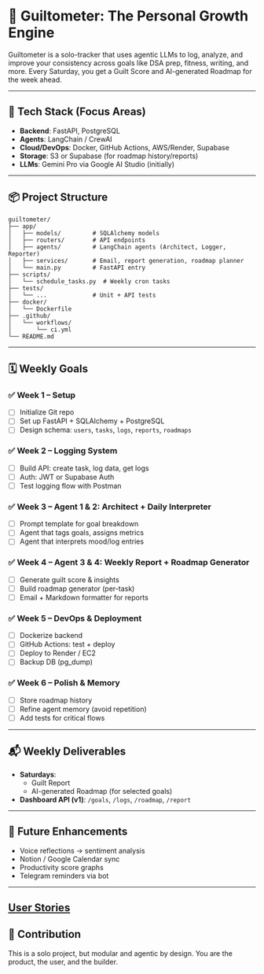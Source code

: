 # 🧠 Guiltometer: The Personal Growth Engine

Guiltometer is a solo-tracker that uses agentic LLMs to log, analyze, and improve your consistency across goals like DSA prep, fitness, writing, and more. Every Saturday, you get a Guilt Score and AI-generated Roadmap for the week ahead.

---

## 🔧 Tech Stack (Focus Areas)

- **Backend**: FastAPI, PostgreSQL
- **Agents**: LangChain / CrewAI
- **Cloud/DevOps**: Docker, GitHub Actions, AWS/Render, Supabase
- **Storage**: S3 or Supabase (for roadmap history/reports)
- **LLMs**: Gemini Pro via Google AI Studio (initially)

---

## 📦 Project Structure

```
guiltometer/
├── app/
│   ├── models/         # SQLAlchemy models
│   ├── routers/        # API endpoints
│   ├── agents/         # LangChain agents (Architect, Logger, Reporter)
│   ├── services/       # Email, report generation, roadmap planner
│   └── main.py         # FastAPI entry
├── scripts/
│   └── schedule_tasks.py  # Weekly cron tasks
├── tests/
│   └── ...             # Unit + API tests
├── docker/
│   └── Dockerfile
├── .github/
│   └── workflows/
│       └── ci.yml
└── README.md
```

---

## 🗓️ Weekly Goals

### ✅ Week 1 – Setup
- [ ] Initialize Git repo
- [ ] Set up FastAPI + SQLAlchemy + PostgreSQL
- [ ] Design schema: `users`, `tasks`, `logs`, `reports`, `roadmaps`

### ✅ Week 2 – Logging System
- [ ] Build API: create task, log data, get logs
- [ ] Auth: JWT or Supabase Auth
- [ ] Test logging flow with Postman

### ✅ Week 3 – Agent 1 & 2: Architect + Daily Interpreter
- [ ] Prompt template for goal breakdown
- [ ] Agent that tags goals, assigns metrics
- [ ] Agent that interprets mood/log entries

### ✅ Week 4 – Agent 3 & 4: Weekly Report + Roadmap Generator
- [ ] Generate guilt score & insights
- [ ] Build roadmap generator (per-task)
- [ ] Email + Markdown formatter for reports

### ✅ Week 5 – DevOps & Deployment
- [ ] Dockerize backend
- [ ] GitHub Actions: test + deploy
- [ ] Deploy to Render / EC2
- [ ] Backup DB (pg_dump)

### ✅ Week 6 – Polish & Memory
- [ ] Store roadmap history
- [ ] Refine agent memory (avoid repetition)
- [ ] Add tests for critical flows

---

## 📬 Weekly Deliverables

- **Saturdays**:
  - Guilt Report
  - AI-generated Roadmap (for selected goals)
- **Dashboard API (v1)**: `/goals`, `/logs`, `/roadmap`, `/report`

---

## 🚀 Future Enhancements

- Voice reflections → sentiment analysis
- Notion / Google Calendar sync
- Productivity score graphs
- Telegram reminders via bot

---
[User Stories](https://docs.google.com/spreadsheets/d/10L9mRiL6wwwBSIULxfnbVBYAgJmrwtWXiMflXBZyWOg/edit?usp=sharing)
---

## 🙌 Contribution

This is a solo project, but modular and agentic by design. You are the product, the user, and the builder.
